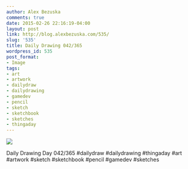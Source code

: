 ```yaml
---
author: Alex Bezuska
comments: true
date: 2015-02-26 22:16:19-04:00
layout: post
link: http://blog.alexbezuska.com/535/
slug: '535'
title: Daily Drawing 042/365
wordpress_id: 535
post_format:
- Image
tags:
- art
- artwork
- dailydraw
- dailydrawing
- gamedev
- pencil
- sketch
- sketchbook
- sketches
- thingaday
---
```


![](/images/2015/02/tumblr_nkegj7gnj61u11b0ro1_1280.jpg)

Daily Drawing Day 042/365 #dailydraw #dailydrawing #thingaday #art #artwork #sketch #sketchbook #pencil #gamedev #sketches
